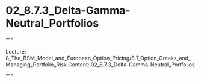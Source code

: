 # 02_8.7.3_Delta-Gamma-Neutral_Portfolios

"""

Lecture: 8_The_BSM_Model_and_European_Option_Pricing/8.7_Option_Greeks_and_Managing_Portfolio_Risk
Content: 02_8.7.3_Delta-Gamma-Neutral_Portfolios

"""

